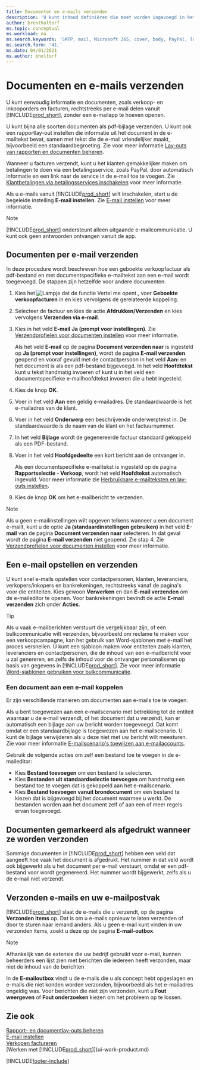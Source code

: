 ```yaml
---
title: Documenten en e-mails verzenden
description: 'U kunt inhoud definiëren die moet worden ingevoegd in het hoofdgedeelte van een e-mailbericht, bijvoorbeeld een PayPal-koppeling. U kunt ook documenten koppelen aan e-mailberichten.'
author: brentholtorf
ms.topic: conceptual
ms.workload: na
ms.search.keywords: 'SMTP, mail, Microsoft 365, cover, body, PayPal, layout'
ms.search.form: '41,'
ms.date: 04/01/2021
ms.author: bholtorf
---
```

# Documenten en e-mails verzenden

U kunt eenvoudig informatie en documenten, zoals verkoop- en inkooporders en facturen, rechtstreeks per e-mail delen vanuit [!INCLUDE[prod_short](includes/prod_short.md)], zonder een e-mailapp te hoeven openen.  

U kunt bijna alle soorten documenten als pdf-bijlage verzenden. U kunt ook een rapportlay-out instellen die informatie uit het document in de e-mailtekst bevat, samen met tekst die de e-mail vriendelijker maakt, bijvoorbeeld een standaardbegroeting. Zie voor meer informatie [Lay-outs van rapporten en documenten beheren](ui-manage-report-layouts.md).

Wanneer u facturen verzendt, kunt u het klanten gemakkelijker maken om betalingen te doen via een betalingsservice, zoals PayPal, door automatisch informatie en een link naar de service in de e-mail toe te voegen. Zie [Klantbetalingen via betalingsservices inschakelen](sales-how-enable-payment-service-extensions.md) voor meer informatie.

Als u e-mails vanuit [!INCLUDE[prod_short](includes/prod_short.md)] wilt inschakelen, start u de begeleide instelling **E-mail instellen**. Zie [E-mail instellen](admin-how-setup-email.md) voor meer informatie.

> [!NOTE]
> [!INCLUDE[prod_short](includes/prod_short.md)] ondersteunt alleen uitgaande e-mailcommunicatie. U kunt ook geen antwoorden ontvangen vanuit de app.

## Documenten per e-mail verzenden

In deze procedure wordt beschreven hoe een geboekte verkoopfactuur als pdf-bestand en met documentspecifieke e-mailtekst aan een e-mail wordt toegevoegd. De stappen zijn hetzelfde voor andere documenten.

1. Kies het ![Lampje dat de functie Vertel me opent.](media/ui-search/search_small.png "Vertel me wat u wilt doen"), voer **Geboekte verkoopfacturen** in en kies vervolgens de gerelateerde koppeling.
2. Selecteer de factuur en kies de actie **Afdrukken/Verzenden** en kies vervolgens **Verzenden via e-mail**.
3. Kies in het veld **E-mail** **Ja (prompt voor instellingen)**. Zie [Verzendprofielen voor documenten instellen](sales-how-setup-document-send-profiles.md) voor meer informatie.

    Als het veld **E-mail** op de pagina **Document verzenden naar** is ingesteld op **Ja (prompt voor instellingen)**, wordt de pagina **E-mail verzenden** geopend en vooraf gevuld met de contactpersoon in het veld **Aan:** en het document is als een pdf-bestand bijgevoegd. In het veld **Hoofdtekst** kunt u tekst handmatig invoeren of kunt u in het veld een documentspecifieke e-mailhoofdtekst invoeren die u hebt ingesteld.

4. Kies de knop **OK**.
5. Voer in het veld **Aan** een geldig e-mailadres. De standaardwaarde is het e-mailadres van de klant.
6. Voer in het veld **Onderwerp** een beschrijvende onderwerptekst in. De standaardwaarde is de naam van de klant en het factuurnummer.
7. In het veld **Bijlage** wordt de gegenereerde factuur standaard gekoppeld als een PDF-bestand.
8. Voer in het veld **Hoofdgedeelte** een kort bericht aan de ontvanger in.

    Als een documentspecifieke e-mailtekst is ingesteld op de pagina **Rapportselectie - Verkoop**, wordt het veld **Hoofdtekst** automatisch ingevuld. Voor meer informatie zie [Herbruikbare e-mailteksten en lay-outs instellen](admin-how-setup-email.md#set-up-reusable-email-texts-and-layouts).
9. Kies de knop **OK** om het e-mailbericht te verzenden.

> [!NOTE]  
> Als u geen e-mailinstellingen wilt opgeven telkens wanneer u een document e-mailt, kunt u de optie **Ja (standaardinstellingen gebruiken)** in het veld **E-mail** van de pagina **Document verzenden naar** selecteren. In dat geval wordt de pagina **E-mail verzenden** niet geopend. Zie stap 4. Zie [Verzendprofielen voor documenten instellen](sales-how-setup-document-send-profiles.md) voor meer informatie.  

## Een e-mail opstellen en verzenden

U kunt snel e-mails opstellen voor contactpersonen, klanten, leveranciers, verkopers/inkopers en bankrekeningen, rechtstreeks vanaf de pagina's voor die entiteiten. Kies gewoon **Verwerken** en dan **E-mail verzenden** om de e-maileditor te openen. Voor bankrekeningen bevindt de actie **E-mail verzenden** zich onder **Acties**.

> [!TIP]
> Als u vaak e-mailberichten verstuurt die vergelijkbaar zijn, of een bulkcommunicatie wilt verzenden, bijvoorbeeld om reclame te maken voor een verkoopcampagne, kan het gebruik van Word-sjablonen met e-mail het proces versnellen. U kunt een sjabloon maken voor entiteiten zoals klanten, leveranciers en contactpersonen, die de inhoud van een e-mailbericht voor u zal genereren, en zelfs de inhoud voor de ontvanger personaliseren op basis van gegevens in [!INCLUDE[prod_short](includes/prod_short.md)]. Zie voor meer informatie [Word-sjablonen gebruiken voor bulkcommunicatie](ui-mail-merge.md).  

### Een document aan een e-mail koppelen

Er zijn verschillende manieren om documenten aan e-mails toe te voegen.

Als u bent toegewezen aan een e-mailscenario met betrekking tot de entiteit waarnaar u de e-mail verzendt, of het document dat u verzendt, kan er automatisch een bijlage aan uw bericht worden toegevoegd. Dat komt omdat er een standaardbijlage is toegewezen aan het e-mailscenario. U kunt de bijlage verwijderen als u deze niet met uw bericht wilt meesturen. Zie voor meer informatie [E-mailscenario's toewijzen aan e-mailaccounts](admin-how-setup-email.md#assign-email-scenarios-to-email-accounts). 

Gebruik de volgende acties om zelf een bestand toe te voegen in de e-maileditor:

* Kies **Bestand toevoegen** om een bestand te selecteren.
* Kies **Bestanden uit standaardselectie toevoegen** om handmatig een bestand toe te voegen dat is gekoppeld aan het e-mailscenario.
* Kies **Bestand toevoegen vanuit brondocument** om een bestand te kiezen dat is bijgevoegd bij het document waarmee u werkt. De bestanden worden aan het document zelf of aan een of meer regels ervan toegevoegd.

## Documenten gemarkeerd als afgedrukt wanneer ze worden verzonden

Sommige documenten in [!INCLUDE[prod_short](includes/prod_short.md)] hebben een veld dat aangeeft hoe vaak het document is afgedrukt. Het nummer in dat veld <!--"that field?" need a name...--> wordt ook bijgewerkt als u het document per e-mail verstuurt, omdat er een pdf-bestand voor wordt gegenereerd. Het nummer wordt bijgewerkt, zelfs als u de e-mail niet verzendt. <!--guessing this is because emails are technically reports, so the counter bumps up whenever someone creates an email. Need to verify.-->

## Verzonden e-mails en uw e-mailpostvak

[!INCLUDE[prod_short](includes/prod_short.md)] slaat de e-mails die u verzendt, op de pagina **Verzonden items** op. Dat is om u e-mails opnieuw te laten verzenden of door te sturen naar iemand anders. Als u geen e-mail kunt vinden in uw verzonden items, zoekt u deze op de pagina **E-mail-outbox**. 

> [!NOTE]
> Afhankelijk van de extensie die uw bedrijf gebruikt voor e-mail, kunnen beheerders een lijst zien met berichten die iedereen heeft verzonden, maar niet de inhoud van de berichten

In de **E-mailoutbox** vindt u de e-mails die u als concept hebt opgeslagen en e-mails die niet konden worden verzonden, bijvoorbeeld als het e-mailadres ongeldig was. Voor berichten die niet zijn verzonden, kunt u **Fout weergeven** of **Fout onderzoeken** kiezen om het probleem op te lossen.  

## Zie ook

[Rapport- en documentlay-outs beheren](ui-manage-report-layouts.md)  
[E-mail instellen](admin-how-setup-email.md)  
[Verkopen factureren](sales-how-invoice-sales.md)  
[Werken met [!INCLUDE[prod_short](includes/prod_short.md)]](ui-work-product.md)


[!INCLUDE[footer-include](includes/footer-banner.md)]
